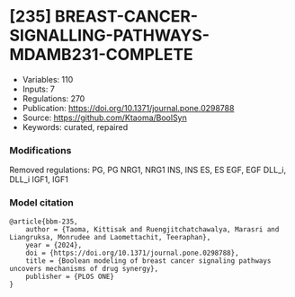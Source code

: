 # \[235\] BREAST-CANCER-SIGNALLING-PATHWAYS-MDAMB231-COMPLETE

 - Variables: 110
 - Inputs: 7
 - Regulations: 270
 - Publication: https://doi.org/10.1371/journal.pone.0298788
 - Source: https://github.com/Ktaoma/BoolSyn
 - Keywords: curated, repaired


### Modifications

Removed regulations:
PG, PG
NRG1, NRG1
INS, INS
ES, ES
EGF, EGF
DLL_i, DLL_i
IGF1, IGF1


### Model citation

```
@article{bbm-235,
	author = {Taoma, Kittisak and Ruengjitchatchawalya, Marasri and Liangruksa, Monrudee and Laomettachit, Teeraphan},
	year = {2024},
	doi = {https://doi.org/10.1371/journal.pone.0298788},
	title = {Boolean modeling of breast cancer signaling pathways uncovers mechanisms of drug synergy},
	publisher = {PLOS ONE}
}


```

